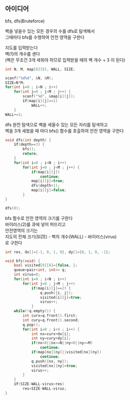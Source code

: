 ## 아이디어
bfs, dfs(Bruteforce)  
  
벽을 넣을수 있는 모든 경우의 수를 dfs로 탐색해서  
그때마다 bfs를 수행하여 안전 영역을 구한다  
  
지도를 입력받는다  
벽(1)의 개수를 센다  
(벽은 무조건 3개 세워야 하므로 입력받을 때의 벽 개수 + 3 이 된다)
```cpp
int N, M, map[8][8], WALL, SIZE;

scanf("%d%d", &N, &M);
SIZE=N*M;
for(int i=0 ; i<N ; i++)
	for(int j=0 ; j<M ; j++) {
		scanf("%d", &map[i][j]);
		if(map[i][j]==1)
			WALL++;
	}
WALL+=3;
```
dfs 완전 탐색으로 벽을 세울수 있는 모든 자리를 탐색하고  
벽을 3개 세웠을 때 마다 bfs() 함수를 호출하여 안전 영역을 구한다
```cpp
void dfs(int depth) {
	if(depth==3) {
		bfs();
		return;
	}
	for(int i=0 ; i<N ; i++)
		for(int j=0 ; j<M ; j++) {
			if(map[i][j])
				continue;
			map[i][j]=true;
			dfs(depth+1);
			map[i][j]=false;
		}
}

dfs(0);
```
bfs 함수로 안전 영역의 크기를 구한다  
바이러스(2)를 큐에 넣어 퍼뜨리고  
안전영역의 크기는  
지도의 전체 크기(SIZE) - 벽의 개수(WALL) - 바이러스(virus)  
로 구한다
```cpp
int res, dx[]={-1, 0, 1, 0}, dy[]={0, 1, 0, -1};

void bfs(void) {
	bool visited[8][8]={false, };
	queue<pair<int, int>> q;
	int virus=0;
	for(int i=0 ; i<N ; i++)
		for(int j=0 ; j<M ; j++)
			if(map[i][j]==2) {
				q.push({i, j});
				visited[i][j]=true;
				virus++;
			}
	while(!q.empty()) {
		int curx=q.front().first;
		int cury=q.front().second;
		q.pop();
		for(int i=0 ; i<4 ; i++) {
			int nx=curx+dx[i];
			int ny=cury+dy[i];
			if(nx<0||nx>=N||ny<0||ny>=M)
				continue;
			if(map[nx][ny]||visited[nx][ny])
				continue;
			q.push({nx, ny});
			visited[nx][ny]=true;
			virus++;
		}
	}
	if(SIZE-WALL-virus>res)
		res=SIZE-WALL-virus;
}
```
